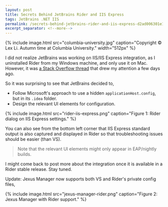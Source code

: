 ```yaml
---
layout: post
title: Secrets Behind JetBrains Rider and IIS Express
tags: JetBrains .NET IIS
permalink: /secrets-behind-jetbrains-rider-and-iis-express-d2ad006301e1
excerpt_separator: <!--more-->
---
```

{% include image.html
src="columbia-university.jpg" caption="Copyright © Lex Li. Autumn time at Columbia University." width="512px" %}

I did not realize JetBrains was working on IIS/IIS Express integration, as I uninstalled Rider from my Windows machine, and only use it on Mac. However, it was [a Stack Overflow thread](https://stackoverflow.com/questions/45560884/jetbrain-rider-access-denied-when-using-iis-express-with-windows-authenticatio) that drew my attention a few days ago.
<!--more-->

So it was surprising to see that JetBrains decided to,

* Follow Microsoft's approach to use a hidden `applicationHost.config`, but in its `.idea` folder.
* Design the relevant UI elements for configuration.

{% include image.html
src="rider-iis-express.png" caption="Figure 1: Rider dialog on IIS Express settings." %}

You can also see from the bottom left corner that IIS Express standard output is also captured and displayed in Rider so that troubleshooting issues should be easier (than VS).

> Note that the relevant UI elements might only appear in EAP/nightly builds.

I might come back to post more about the integration once it is available in a Rider stable release. Stay tuned.

Update: Jexus Manager now supports both VS and Rider's private config files,

{% include image.html
src="jexus-manager-rider.png" caption="Figure 2: Jexus Manager with Rider support." %}
